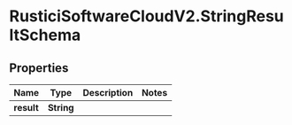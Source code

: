 # RusticiSoftwareCloudV2.StringResultSchema

## Properties
Name | Type | Description | Notes
------------ | ------------- | ------------- | -------------
**result** | **String** |  | 


